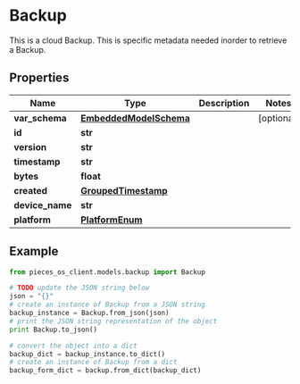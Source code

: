 # Backup

This is a cloud Backup. This is specific metadata needed inorder to retrieve a Backup.

## Properties

Name | Type | Description | Notes
------------ | ------------- | ------------- | -------------
**var_schema** | [**EmbeddedModelSchema**](EmbeddedModelSchema) |  | [optional] 
**id** | **str** |  | 
**version** | **str** |  | 
**timestamp** | **str** |  | 
**bytes** | **float** |  | 
**created** | [**GroupedTimestamp**](GroupedTimestamp) |  | 
**device_name** | **str** |  | 
**platform** | [**PlatformEnum**](PlatformEnum) |  | 

## Example

```python
from pieces_os_client.models.backup import Backup

# TODO update the JSON string below
json = "{}"
# create an instance of Backup from a JSON string
backup_instance = Backup.from_json(json)
# print the JSON string representation of the object
print Backup.to_json()

# convert the object into a dict
backup_dict = backup_instance.to_dict()
# create an instance of Backup from a dict
backup_form_dict = backup.from_dict(backup_dict)
```



